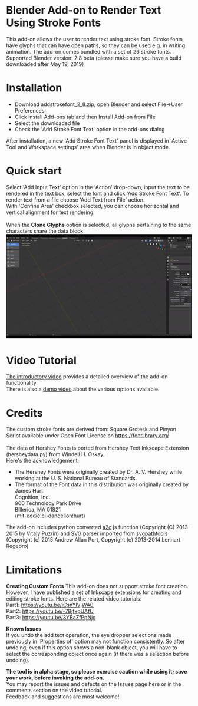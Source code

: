 # Blender Add-on to Render Text Using Stroke Fonts
This add-on allows the user to render text using stroke font. Stroke fonts have glyphs that can have open paths, so they can be used e.g. in writing animation. The add-on comes bundled with a set of 26 stroke fonts.<br>
Supported Blender version: 2.8 beta (please make sure you have a build downloaded after May 19, 2019)<br>

# Installation
- Download addstrokefont_2_8.zip, open Blender and select File->User Preferences <br>
- Click install Add-ons tab and then Install Add-on from File<br>
- Select the downloaded file <br>
- Check the 'Add Stroke Font Text' option in the add-ons dialog <br>

After installation, a new 'Add Stroke Font Text' panel is displayed in 'Active Tool and Workspace settings' area when Blender is in object mode.<br>

# Quick start
Select 'Add Input Text' option in the 'Action' drop-down, input the text to be rendered in the text box, select the font and click 'Add Stroke Font Text'. To render text from a file choose 'Add Text from File' action. <br>
With 'Confine Area' checkbox selected, you can choose horizontal and vertical alignment for text rendering. <br><br>
When the <b>Clone Glyphs</b> option is selected, all glyphs pertaining to the same characters share the data block.
![Demo](https://github.com/Shriinivas/blenderstrokefont/blob/master/cloneglyphs.gif)

# Video Tutorial
<a href=https://youtu.be/whysGoZPXt8> The introductory video</a> provides a detailed overview of the add-on functionality<br>
There is also a <a href=https://youtu.be/IF6r7mp7IN0>demo video</a> about the various options available.<br>

# Credits
The custom stroke fonts are derived from: Square Grotesk and Pinyon Script available under Open Font License on https://fontlibrary.org/<br><br>
The data of Hershey Fonts is ported from Hershey Text Inkscape Extension (hersheydata.py) from Windell H. Oskay.<br>
Here's the acknowledgement:
- The Hershey Fonts were originally created by Dr. A. V. Hershey while working at the U. S. National Bureau of Standards.
- The format of the Font data in this distribution was originally created by<br>
James Hurt<br>
Cognition, Inc.<br>
900 Technology Park Drive<br>
Billerica, MA 01821<br>
(mit-eddie!ci-dandelion!hurt)<br>

The add-on includes python converted <a href=https://github.com/fontello/svgpath>a2c</a> js function (Copyright (C) 2013-2015 by Vitaly Puzrin)
and SVG parser imported from <a href=https://github.com/mathandy/svgpathtools>svgpathtools</a> (Copyright (c) 2015 Andrew Allan Port, Copyright (c) 2013-2014 Lennart Regebro)<br>

# Limitations
<b>Creating Custom Fonts</b>
This add-on does not support stroke font creation. However, I have published a set of Inkscape extensions for creating and editing stroke fonts. Here are the related video tutorials:<br>
Part1: https://youtu.be/iCsnYlVjWA0 <br>
Part2: https://youtu.be/-7BjfxpUAfU <br>
Part3: https://youtu.be/3YBaZfPpNjc <br>

<b>Known Issues<br></b>
If you undo the add text operation, the eye dropper selections made previously in 'Properties of' option may not function consistently. So after undoing, even if this option shows a non-blank object, you will have to select the corresponding object once again (if there was a selection before undoing).<br>

<b>The tool is in alpha stage, so please exercise caution while using it; save your work, before invoking the add-on. </b><br>
You may report the issues and defects on the Issues page here or in the comments section on the video tutorial.<br>
Feedback and suggestions are most welcome!


